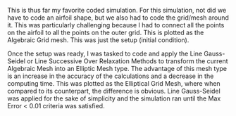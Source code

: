This is thus far my favorite coded simulation. For this simulation, not did we have to code an airfoil shape, but we also had to code the grid/mesh around it. 
This was particularly challenging because I had to connect all the points on the airfoil to all the points on the outer grid. 
This is plotted as the Algebraic Grid mesh. 
This was just the setup (initial condition).

Once the setup was ready, I was tasked to code and apply the Line Gauss-Seidel or Line Successive Over Relaxation Methods to transform the current Algebraic Mesh into an 
Elliptic Mesh type. The advantage of this mesh type is an increase in the accuracy of the calculations and a decrease in the computing time. 
This was plotted as the Elliptical Grid Mesh, where when compared to its counterpart, the difference is obvious. 
Line Gauss-Seidel was applied for the sake of simplicity and the simulation ran until the Max Error < 0.01 criteria was satisfied. 



